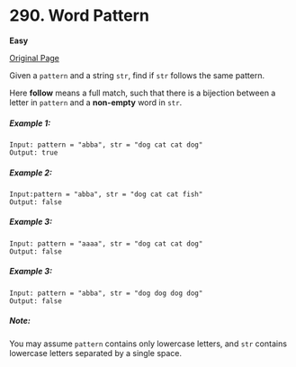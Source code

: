 # 290. Word Pattern

**Easy**

[Original Page](https://leetcode.com/problems/word-pattern/)

Given a `pattern` and a string `str`, find if `str` follows the same pattern.

Here __follow__ means a full match, such that there is a bijection between a letter in `pattern` and a __non-empty__ word in `str`.

##### Example 1:
```
Input: pattern = "abba", str = "dog cat cat dog"
Output: true
```

##### Example 2:
```
Input:pattern = "abba", str = "dog cat cat fish"
Output: false
```

##### Example 3:
```
Input: pattern = "aaaa", str = "dog cat cat dog"
Output: false
```

##### Example 3:
```
Input: pattern = "abba", str = "dog dog dog dog"
Output: false
```

##### Note:
You may assume `pattern` contains only lowercase letters, and `str` contains lowercase letters separated by a single space.
